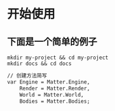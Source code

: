 <style lang="scss">
  @import "../components/style/index";
</style>

<md>

# 开始使用
## 下面是一个简单的例子
```shell
mkdir my-project && cd my-project
mkdir docs && cd docs
```


```html
// 创建方法简写
var Engine = Matter.Engine,
    Render = Matter.Render,
    World = Matter.World,
    Bodies = Matter.Bodies;
```
</md>

<script>
  export default {
      data () {
          return{

          }
      }
  }
</script>

